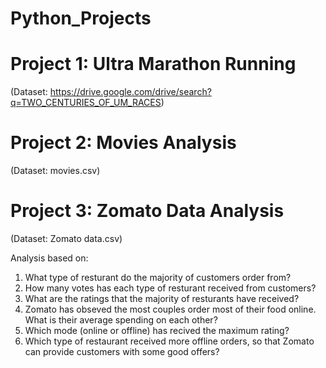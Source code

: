 # Python_Projects

# Project 1: Ultra Marathon Running 
(Dataset: https://drive.google.com/drive/search?q=TWO_CENTURIES_OF_UM_RACES)

# Project 2: Movies Analysis 
(Dataset: movies.csv)

# Project 3: Zomato Data Analysis 
(Dataset: Zomato data.csv)

Analysis based on:
1) What type of resturant do the majority of customers order from?
2) How many votes has each type of resturant received from customers?
3) What are the ratings that the majority of resturants have received?
4) Zomato has obseved the most couples order most of their food online. What is their 
   average spending on each other?
5) Which mode (online or offline) has recived the maximum rating?
6) Which type of restaurant received more offline orders, so that Zomato can provide 
   customers with some good offers? 
